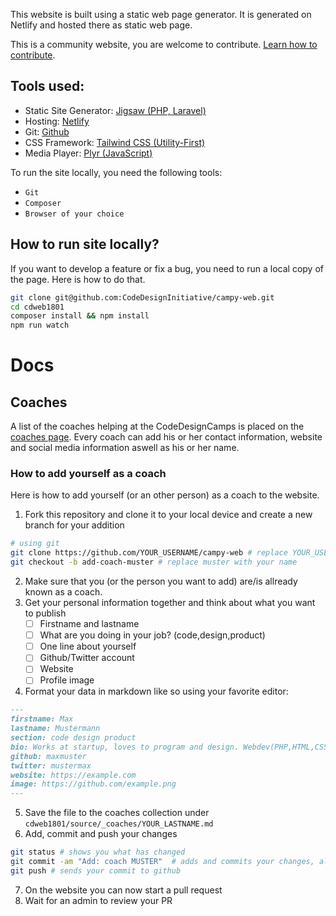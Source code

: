 This website is built using a static web page generator.
It is generated on Netlify and hosted there as static web page.

This is a community website, you are welcome to contribute.
[Learn how to contribute](https://github.com/CodeDesignInitiative/campy-web/blob/master/CONTRIBUTING.md).

## Tools used:

- Static Site Generator: [Jigsaw (PHP, Laravel)](https://jigsaw.tighten.co)
- Hosting: [Netlify](https://netlify.com)
- Git: [Github](https://github.com)
- CSS Framework: [Tailwind CSS (Utility-First)](https://tailwindcss.com)
- Media Player: [Plyr (JavaScript)](https://plyr.io/)

To run the site locally, you need the following tools:

- `Git`
- `Composer`
- `Browser of your choice`

## How to run site locally?

If you want to develop a feature or fix a bug, you need to run a local copy of the page.
Here is how to do that.

```bash    
git clone git@github.com:CodeDesignInitiative/campy-web.git
cd cdweb1801
composer install && npm install
npm run watch
```


# Docs

## Coaches
A list of the coaches helping at the CodeDesignCamps is placed on the [coaches page](https://code.design/coaches). Every coach can add his or her contact information, website and social media information aswell as his or her name.

### How to add yourself as a coach
Here is how to add yourself (or an other person) as a coach to the website.

1. Fork this repository and clone it to your local device and create a new branch for your addition
```bash
# using git
git clone https://github.com/YOUR_USERNAME/campy-web # replace YOUR_USERNAME with your username
git checkout -b add-coach-muster # replace muster with your name
```
2. Make sure that you (or the person you want to add) are/is allready known as a coach.
3. Get your personal information together and think about what you want to publish
	- [ ] Firstname and lastname
	- [ ] What are you doing in your job? (code,design,product)
	- [ ] One line about yourself
	- [ ] Github/Twitter account
	- [ ] Website
	- [ ] Profile image
4. Format your data in markdown like so using your favorite editor:
```markdown
---
firstname: Max
lastname: Mustermann
section: code design product
bio: Works at startup, loves to program and design. Webdev(PHP,HTML,CSS)
github: maxmuster
twitter: mustermax
website: https://example.com
image: https://github.com/example.png
---
```
5. Save the file to the coaches collection under `cdweb1801/source/_coaches/YOUR_LASTNAME.md`
6. Add, commit and push your changes
```bash
git status # shows you what has changed
git commit -am "Add: coach MUSTER"  # adds and commits your changes, also change MUSTER to your name
git push # sends your commit to github
```
7. On the website you can now start a pull request
8. Wait for an admin to review your PR
